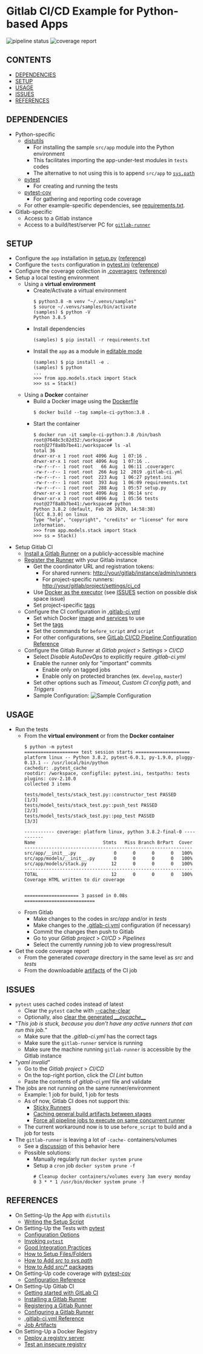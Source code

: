 # Gitlab CI/CD Example for Python-based Apps

![pipeline status][1] ![coverage report][2]

## CONTENTS

* [DEPENDENCIES](#dependencies)
* [SETUP](#setup)
* [USAGE](#usage)
* [ISSUES](#issues)
* [REFERENCES](#references)

## DEPENDENCIES

* Python-specific
    * [distutils](https://docs.python.org/3.8/distutils/introduction.html)
        * For installing the sample `src/app` module into the Python environment
        * This facilitates importing the app-under-test modules in `tests` codes
        * The alternative to not using this is to append `src/app` to [`sys.path`](https://docs.python.org/3/library/sys.html#sys.path)
    * [pytest](https://docs.pytest.org/en/latest/contents.html)
        * For creating and running the tests
    * [pytest-cov](https://github.com/pytest-dev/pytest-cov)
        * For gathering and reporting code coverage
    * For other example-specific dependencies, see [requirements.txt](./requirements.txt).
* Gitlab-specific
    * Access to a Gitlab instance
    * Access to a build/test/server PC for [`gitlab-runner`](https://docs.gitlab.com/runner/)

## SETUP

* Configure the `app` installation in [setup.py](./setup.py) ([reference](https://docs.python.org/3.8/distutils/setupscript.html#writing-the-setup-script))
* Configure the `tests` configuration in [pytest.ini](./pytest.ini) ([reference](https://docs.pytest.org/en/stable/reference.html#ini-options-ref))
* Configure the coverage collection in [.coveragerc](./coveragerc) ([reference](https://coverage.readthedocs.io/en/latest/config.html))
* Setup a local testing environment
    * Using a **virtual environment**
        * Create/Activate a virtual environment
            ```none
            $ python3.8 -m venv "~/.venvs/samples"
            $ source ~/.venvs/samples/bin/activate
            (samples) $ python -V
            Python 3.8.5

            ```
        * Install dependencies
            ```none
            (samples) $ pip install -r requirements.txt

            ```
        * Install the `app` as a module in [editable mode](https://pip.pypa.io/en/stable/reference/pip_install/#editable-installs)
            ```none
            (samples) $ pip install -e .
            (samples) $ python
            ...
            >>> from app.models.stack import Stack
            >>> ss = Stack()

            ```
    * Using a **Docker** container
        * Build a Docker image using the [Dockerfile](./Dockerfile)
            ```none
            $ docker build --tag sample-ci-python:3.8 .

            ```
        * Start the container
            ```none
            $ docker run -it sample-ci-python:3.8 /bin/bash
            root@7648c3c82d32:/workspace#
            root@27f8a8b7be41:/workspace# ls -al
            total 36
            drwxr-xr-x 1 root root 4096 Aug  1 07:16 .
            drwxr-xr-x 1 root root 4096 Aug  1 07:16 ..
            -rw-r--r-- 1 root root   66 Aug  1 06:11 .coveragerc
            -rw-r--r-- 1 root root  266 Aug 12  2019 .gitlab-ci.yml
            -rw-r--r-- 1 root root  223 Aug  1 06:27 pytest.ini
            -rw-r--r-- 1 root root  393 Aug  1 06:09 requirements.txt
            -rw-r--r-- 1 root root  288 Aug  1 05:57 setup.py
            drwxr-xr-x 1 root root 4096 Aug  1 06:14 src
            drwxr-xr-x 3 root root 4096 Aug  1 05:56 tests
            root@27f8a8b7be41:/workspace# python
            Python 3.8.2 (default, Feb 26 2020, 14:58:38)
            [GCC 8.3.0] on linux
            Type "help", "copyright", "credits" or "license" for more information.
            >>> from app.models.stack import Stack
            >>> ss = Stack()

            ```
* Setup Gitlab CI
    * [Install a Gitlab Runner](https://docs.gitlab.com/runner/install/) on a publicly-accessible machine
    * [Register the Runner](https://docs.gitlab.com/runner/register/index.html) with your Gitlab instance
        * Get the coordinator URL and registration tokens:
            * For shared runners: <http://your/gitlab/instance/admin/runners>
            * For project-specific runners: <http://your/gitlab/project/settings/ci_cd>
        * Use [Docker as the executor](https://docs.gitlab.com/runner/executors/docker.html) (see [ISSUES](#issues) section on possible disk space issue)
        * Set project-specific [tags](https://docs.gitlab.com/ee/ci/runners/#using-tags)
    * Configure the CI configuration in [.gitlab-ci.yml](./.gitlab-ci.yml)
        * Set which Docker [image](https://docs.gitlab.com/runner/executors/docker.html#the-image-keyword) and [services](https://docs.gitlab.com/runner/executors/docker.html#the-services-keyword) to use
        * Set the [tags](https://docs.gitlab.com/ee/ci/runners/#using-tags)
        * Set the commands for `before_script` and `script`
        * For other configurations, see [GitLab CI/CD Pipeline Configuration Reference](https://docs.gitlab.com/ee/ci/yaml/)
    * Configure the Gitlab Runner at *Gitlab project* > *Settings* > *CI/CD*
        * Select *Disable AutoDevOps* to explicitly require *.gitlab-ci.yml*
        * Enable the runner only for "important" commits
            * Enable only on tagged jobs
            * Enable only on protected branches (ex. `develop`, `master`)
        * Set other options such as *Timeout*, *Custom CI config path*, and *Triggers*
        * Sample Configuration:
            ![Sample Configuration](./docs/sample-ci-runner.png)

## USAGE

* Run the tests
    * From the **virtual environment** or from the **Docker container**
        ```
        $ python -m pytest
        ==================== test session starts ====================
        platform linux -- Python 3.8.2, pytest-6.0.1, py-1.9.0, pluggy-0.13.1 -- /usr/local/bin/python
        cachedir: .pytest_cache
        rootdir: /workspace, configfile: pytest.ini, testpaths: tests
        plugins: cov-2.10.0
        collected 3 items

        tests/model_tests/stack_test.py::constructor_test PASSED    [1/3]
        tests/model_tests/stack_test.py::push_test PASSED           [2/3]
        tests/model_tests/stack_test.py::pop_test PASSED            [3/3]

        ----------- coverage: platform linux, python 3.8.2-final-0 -----------
        Name                         Stmts   Miss Branch BrPart  Cover
        --------------------------------------------------------------
        src/app/__init__.py              0      0      0      0   100%
        src/app/models/__init__.py       0      0      0      0   100%
        src/app/models/stack.py         12      0      0      0   100%
        --------------------------------------------------------------
        TOTAL                           12      0      0      0   100%
        Coverage HTML written to dir coverage


        ==================== 3 passed in 0.08s ==========================

        ```
    * From Gitlab
        * Make changes to the codes in *src/app* and/or in *tests*
        * Make changes to the [.gitlab-ci.yml](./.gitlab-ci.yml) configuration (if necessary)
        * Commit the changes then push to Gitlab
        * Go to your *Gitlab project* > *CI/CD* > *Pipelines*
        * Select the currently *running* job to view progress/result
* Get the code coverage report
    * From the generated *coverage* directory in the same level as *src* and *tests*
    * From the downloadable [artifacts](https://docs.gitlab.com/ee/ci/pipelines/job_artifacts.html) of the CI job

## ISSUES

* `pytest` uses cached codes instead of latest
    * Clear the `pytest` cache with [--cache-clear](https://docs.pytest.org/en/latest/cache.html#clearing-cache-content)
    * Optionally, also [clear the generated *\_\_pycache\_\_*](https://stackoverflow.com/q/28991015/2745495)
* "*This job is stuck, because you don’t have any active runners that can run this job.*"
    * Make sure that the *.gitlab-ci.yml* has the correct tags
    * Make sure the `gitlab-runner` service is running
    * Make sure the machine running `gitlab-runner` is accessible by the Gitlab instance
* "*yaml invalid*"
    * Go to the *Gitlab project* > *CI/CD*
    * On the top-right portion, click the *CI Lint* button
    * Paste the contents of *gitlab-ci.yml* file and validate
* The jobs are not running on the same runner/environment
    * Example: 1 job for build, 1 job for tests
    * As of now, Gitlab CI does not support this:
        * [Sticky Runners](https://gitlab.com/gitlab-org/gitlab-ce/issues/29447)
        * [Caching general build artifacts between stages](https://gitlab.com/gitlab-org/gitlab-runner/issues/336)
        * [Force all pipeline jobs to execute on same concurrent runner](https://gitlab.com/gitlab-org/gitlab-ce/issues/30060)
    * The current workaround now is to use `before_script` to build and a job for tests
* The `gitlab-runner` is leaving a lot of `-cache-` containers/volumes
    * See a [discussion](https://gitlab.com/gitlab-org/gitlab-runner/issues/2980#note_106845694) of this behavior here
    * Possible solutions:
        * Manually regularly run `docker system prune`
        * Setup a `cron` job `docker system prune -f`
            ```
            # Cleanup docker containers/volumes every 3am every monday
            0 3 * * 1 /usr/bin/docker system prune -f

            ```

## REFERENCES

* On Setting-Up the App with `distutils`
    * [Writing the Setup Script](https://docs.python.org/3.8/distutils/setupscript.html#writing-the-setup-script)
* On Setting-Up the Tests with [pytest](https://pytest.readthedocs.io/en/latest/contents.html)
    * [Configuration Options](https://docs.pytest.org/en/stable/reference.html#ini-options-ref)
    * [Invoking `pytest`](https://docs.pytest.org/en/latest/usage.html)
    * [Good Integration Practices](https://pytest.readthedocs.io/en/latest/goodpractices.html)
    * [How to Setup Files/Folders](https://docs.pytest.org/en/latest/goodpractices.html#tests-outside-application-code)
    * [How to Add *src* to *sys.path*](https://docs.python.org/3.5/distutils/setupscript.html#listing-whole-packages)
    * [How to Add *src/\** packages](https://setuptools.readthedocs.io/en/latest/setuptools.html#find-namespace-packages)
* On Setting-Up code coverage with [pytest-cov](https://pytest-cov.readthedocs.io/en/latest/readme.html)
    * [Configuration Reference](https://coverage.readthedocs.io/en/latest/config.html)
* On Setting-Up Gitlab CI
    * [Getting started with GitLab CI](http://192.168.1.61/help/ci/quick_start/README)
    * [Installing a Gitlab Runner](https://docs.gitlab.com/runner/install/)
    * [Registering a Gitlab Runner](https://docs.gitlab.com/runner/register/index.html)
    * [Configuring a Gitlab Runner](https://docs.gitlab.com/runner/#configuring-gitlab-runner)
    * [.gitlab-ci.yml Reference](https://docs.gitlab.com/ee/ci/yaml/README.html)
    * [Job Artifacts](https://docs.gitlab.com/ee/ci/pipelines/job_artifacts.html)
* On Setting-Up a Docker Registry
    * [Deploy a registry server](https://docs.docker.com/registry/deploying/)
    * [Test an insecure registry](https://docs.docker.com/registry/insecure/)

[1]: http://url/to/gitlab/instance/sample-ci-python/badges/master/pipeline.svg
[2]: http://url/to/gitlab/instance/sample-ci-python/badges/master/coverage.svg
